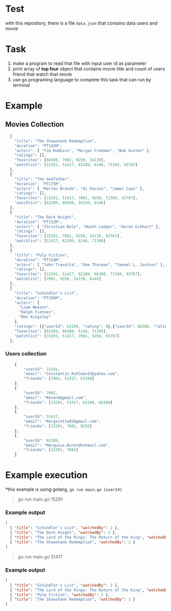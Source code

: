 # Test
with this repository, there is a file `data.json` that contains data users and movie

# Task
1. make a program to read that file with input user id as parameter
2. print array of **top four** object that contains movie title and count of users friend that watch that movie
3. use go programing language to complete this task that can run by terminal

# Example
## Movies Collection
```javascript
  {
    "title": "The Shawshank Redemption",
    "duration": "PT142M",
    "actors": [ "Tim Robbins", "Morgan Freeman", "Bob Gunton" ],
    "ratings": [],
    "favorites": [66380, 7001, 9250, 34139],
    "watchlist": [15291, 51417, 62289, 6146, 71389, 93707]
  },
  {
    "title": "The Godfather",
    "duration": "PT175M",
    "actors": [ "Marlon Brando", "Al Pacino", "James Caan" ],
    "ratings": [],
    "favorites": [15291, 51417, 7001, 9250, 71389, 93707],
    "watchlist": [62289, 66380, 34139, 6146]
  },
  {
    "title": "The Dark Knight",
    "duration": "PT152M",
    "actors": [ "Christian Bale", "Heath Ledger", "Aaron Eckhart" ],
    "ratings": [],
    "favorites": [15291, 7001, 9250, 34139, 93707],
    "watchlist": [51417, 62289, 6146, 71389]
  },
  {
    "title": "Pulp Fiction",
    "duration": "PT154M",
    "actors": [ "John Travolta", "Uma Thurman", "Samuel L. Jackson" ],
    "ratings": [],
    "favorites": [15291, 51417, 62289, 66380, 71389, 93707],
    "watchlist": [7001, 9250, 34139, 6146]
  },
  {
    "title": "Schindler's List",
    "duration": "PT195M",
    "actors": [
      "Liam Neeson",
      "Ralph Fiennes",
      "Ben Kingsley"
    ],
    "ratings": [{"userId": 62289, "rating": 8},{"userId": 66380, "rating": 5},{"userId": 6146, "rating": 6},{"userId": 71389, "rating": 7}],
    "favorites": [62289, 66380, 6146, 71389],
    "watchlist": [15291, 51417, 7001, 9250, 93707]
  },
```

### Users collection

```javascript
    {
        "userId": 15291,
        "email": "Constantin_Kuhlman15@yahoo.com",
        "friends": [7001, 51417, 62289]
    },
    {
        "userId": 7001,
        "email": "Keven6@gmail.com",
        "friends": [15291, 51417, 62289, 66380]
    },
    {
        "userId": 51417,
        "email": "Margaretta82@gmail.com",
        "friends": [15291, 7001, 9250]
    },
    {
        "userId": 62289,
        "email": "Marquise.Borer@hotmail.com",
        "friends": [15291, 7001]
    }
```

# Example execution 
 *this example is using golang, `go run main.go [userId]`

> go run main.go 15291
### Example output
```json
[
  { "title": "Schindler's List", "watchedBy": 2 },
  { "title": "The Dark Knight", "watchedBy": 2 },
  { "title": "The Lord of the Rings: The Return of the King", "watchedBy": 2},
  { "title": "The Shawshank Redemption", "watchedBy": 2 }
]
```

> go run main.go 51417
### Example output
```json
[
  { "title": "Schindler's List", "watchedBy": 3 },
  { "title": "The Lord of the Rings: The Return of the King", "watchedBy": 3 },
  { "title": "Pulp Fiction", "watchedBy": 2 },
  { "title": "The Shawshank Redemption", "watchedBy": 1 }
]
```
